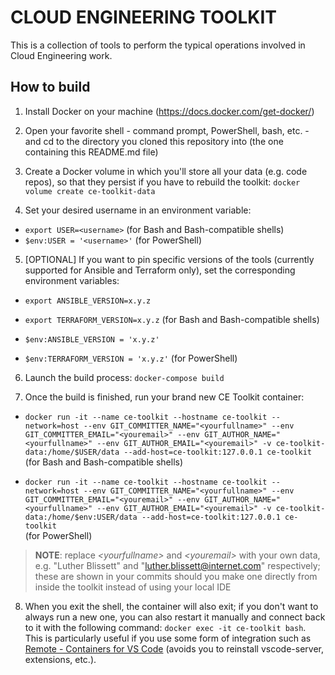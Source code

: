 # CLOUD ENGINEERING TOOLKIT

This is a collection of tools to perform the typical operations involved in
Cloud Engineering work.

## How to build

1. Install Docker on your machine (https://docs.docker.com/get-docker/)

2. Open your favorite shell - command prompt, PowerShell, bash, etc. - and cd to
the directory you cloned this repository into (the one containing this README.md
file)

3. Create a Docker volume in which you'll store all your data (e.g. code repos),
so that they persist if you have to rebuild the toolkit: `docker volume create ce-toolkit-data`

4. Set your desired username in an environment variable:

* `export USER=<username>` (for Bash and Bash-compatible shells)
* `$env:USER = '<username>'` (for PowerShell)

5. [OPTIONAL] If you want to pin specific versions of the tools (currently supported
for Ansible and Terraform only), set the corresponding environment variables:

* `export ANSIBLE_VERSION=x.y.z`
* `export TERRAFORM_VERSION=x.y.z` (for Bash and Bash-compatible shells)

* `$env:ANSIBLE_VERSION = 'x.y.z'`
* `$env:TERRAFORM_VERSION = 'x.y.z'` (for PowerShell)

6. Launch the build process: `docker-compose build`

7. Once the build is finished, run your brand new CE Toolkit container:

* `docker run -it --name ce-toolkit --hostname ce-toolkit --network=host
--env GIT_COMMITTER_NAME="<yourfullname>" --env GIT_COMMITTER_EMAIL="<youremail>"
--env GIT_AUTHOR_NAME="<yourfullname>" --env GIT_AUTHOR_EMAIL="<youremail>"
-v ce-toolkit-data:/home/$USER/data --add-host=ce-toolkit:127.0.0.1 ce-toolkit`  
(for Bash and Bash-compatible shells)

* `docker run -it --name ce-toolkit --hostname ce-toolkit --network=host
--env GIT_COMMITTER_NAME="<yourfullname>" --env GIT_COMMITTER_EMAIL="<youremail>"
--env GIT_AUTHOR_NAME="<yourfullname>" --env GIT_AUTHOR_EMAIL="<youremail>"
-v ce-toolkit-data:/home/$env:USER/data --add-host=ce-toolkit:127.0.0.1 ce-toolkit`  
(for PowerShell)

> **NOTE**: replace *\<yourfullname\>* and *\<youremail\>* with your own data,
e.g. "Luther Blissett" and "luther.blissett@internet.com" respectively; these
are shown in your commits should you make one directly from inside the toolkit
instead of using your local IDE

8. When you exit the shell, the container will also exit; if you don't want to
always run a new one, you can also restart it manually and connect back to it
with the following command: `docker exec -it ce-toolkit bash`.  
This is particularly useful if you use some form of integration such as
[Remote - Containers for VS Code](https://marketplace.visualstudio.com/items?itemName=ms-vscode-remote.remote-containers)
(avoids you to reinstall vscode-server, extensions, etc.).
